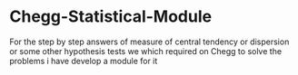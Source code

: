 # Chegg-Statistical-Module
For the step by step answers of measure of central tendency or dispersion or some other hypothesis tests we which required on Chegg to solve the problems i have develop a module for it
